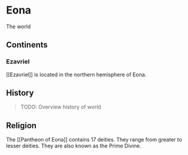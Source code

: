 # Eona
The world

## Continents
### Ezavriel
[[Ezavriel]] is located in the northern hemisphere of Eona.

## History
> TODO: Overview history of world

## Religion
The [[Pantheon of Eona]] contains 17 deities. They range from greater to lesser deities. They are also known as the Prime Divine. 